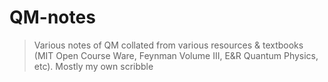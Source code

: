 # QM-notes
> Various notes of QM collated from various resources & textbooks (MIT Open Course Ware, Feynman Volume III, E&R Quantum Physics, etc). 
> Mostly my own scribble 
